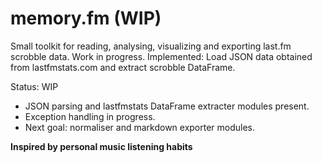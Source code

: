 # memory.fm (WIP)

Small toolkit for reading, analysing, visualizing and exporting last.fm scrobble data. Work in progress.
Implemented: Load JSON data obtained from lastfmstats.com and extract scrobble DataFrame.

Status: WIP
* JSON parsing and lastfmstats DataFrame extracter modules present.
* Exception handling in progress.
* Next goal: normaliser and markdown exporter modules.

**Inspired by personal music listening habits**
